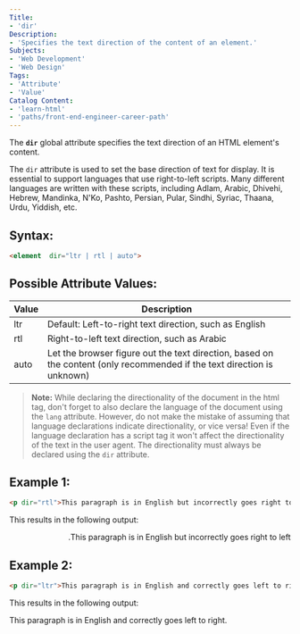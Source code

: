 ```yaml
---
Title:
- 'dir'
Description:
- 'Specifies the text direction of the content of an element.'
Subjects:
- 'Web Development'
- 'Web Design'
Tags:
- 'Attribute'
- 'Value'
Catalog Content:
- 'learn-html'
- 'paths/front-end-engineer-career-path'
---
```


The **`dir`** global attribute specifies the text direction of an HTML element's content.

The `dir` attribute is used to set the base direction of text for display. It is essential to support languages that use right-to-left scripts. Many different languages are written with these scripts, including Adlam, Arabic, Dhivehi, Hebrew, Mandinka, N'Ko, Pashto, Persian, Pular, Sindhi, Syriac, Thaana, Urdu, Yiddish, etc.  

## Syntax:

```html
<element  dir="ltr | rtl | auto">
```

## Possible Attribute Values: 

|Value |Description |
|--|--|
| ltr| Default: Left-to-right text direction, such as English|
|rtl |Right-to-left text direction, such as Arabic |
| auto| Let the browser figure out the text direction, based on the content (only recommended if the text direction is unknown)| 

>  **Note:** While declaring the directionality of the document in the html tag, don't forget to also declare the language of the document using the `lang` attribute. However, do not make the mistake of assuming that language declarations indicate directionality, or vice versa! Even if the language declaration has a script tag it won't affect the directionality of the text in the user agent. The directionality must always be declared using the `dir` attribute.

## Example 1:
```html
<p dir="rtl">This paragraph is in English but incorrectly goes right to left.</p>
```
This results in the following output:

<p  dir="rtl">This paragraph is in English but incorrectly goes right to left.</p>

## Example 2:
```html
<p dir="ltr">This paragraph is in English and correctly goes left to right.</p>
```
This results in the following output:

<p  dir="ltr">This paragraph is in English and correctly goes left to right.</p>
